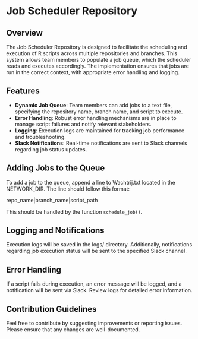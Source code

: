 # Job Scheduler Repository

## Overview

The Job Scheduler Repository is designed to facilitate the scheduling and execution of R scripts across multiple repositories and branches. This system allows team members to populate a job queue, which the scheduler reads and executes accordingly. The implementation ensures that jobs are run in the correct context, with appropriate error handling and logging.

## Features

- **Dynamic Job Queue**: Team members can add jobs to a text file, specifying the repository name, branch name, and script to execute.
- **Error Handling**: Robust error handling mechanisms are in place to manage script failures and notify relevant stakeholders.
- **Logging**: Execution logs are maintained for tracking job performance and troubleshooting.
- **Slack Notifications**: Real-time notifications are sent to Slack channels regarding job status updates.

## Adding Jobs to the Queue

To add a job to the queue, append a line to Wachtrij.txt located in the NETWORK_DIR. The line should follow this format:

repo_name|branch_name|script_path

This should be handled by the function `schedule_job()`.

## Logging and Notifications

Execution logs will be saved in the logs/ directory. Additionally, notifications regarding job execution status will be sent to the specified Slack channel.

## Error Handling

If a script fails during execution, an error message will be logged, and a notification will be sent via Slack. Review logs for detailed error information.

## Contribution Guidelines

Feel free to contribute by suggesting improvements or reporting issues. Please ensure that any changes are well-documented.
